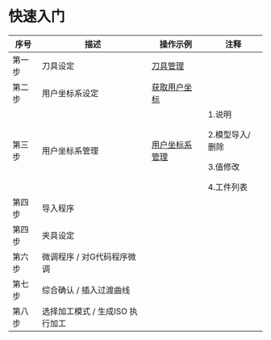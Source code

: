
# 快速入门



| 序号   | 描述                             |操作示例|注释|
| ------ | -------------------------------- |------------------------------------|--------------------------------|
| 第一步 | 刀具设定                        | [刀具管理](./User_Operation_Tool_Manager.md) |  |
| 第二步 | 用户坐标系设定                   | [获取用户坐标](./User_Operation_Get_UCS.md)|   |
| 第三步 | 用户坐标系管理                   | [用户坐标系管理](./User_Operation_UCS_Manager.md) |1.说明</p> 2.模型导入/删除</p>3.值修改</p>4.工件列表|
|第四步  |导入程序                         |   |
| 第四步 | 夹具设定                        |   |
| 第六步 | 微调程序 / 对G代码程序微调       |   |
| 第七步 | 综合确认 / 插入过渡曲线          |   |
| 第八步 | 选择加工模式 / 生成ISO 执行加工  |   |
